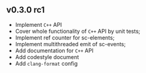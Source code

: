 ## v0.3.0 rc1
* Implement `C++` API
* Cover whole functionality of `C++` API by unit tests;
* Implement ref counter for sc-elements;
* Implement multithreaded emit of sc-events;
* Add documentation for `C++` API
* Add codestyle document
* Add `clang-format` config
